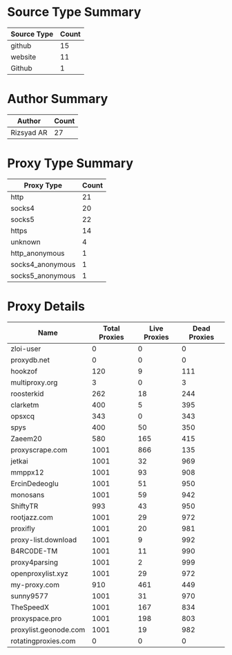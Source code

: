 # Source Type Summary

| Source Type | Count |
|-------------|-------|
| github | 15 |
| website | 11 |
| Github | 1 |


# Author Summary

| Author | Count |
|--------|-------|
| Rizsyad AR | 27 |


# Proxy Type Summary

| Proxy Type | Count |
|------------|-------|
| http | 21 |
| socks4 | 20 |
| socks5 | 22 |
| https | 14 |
| unknown | 4 |
| http_anonymous | 1 |
| socks4_anonymous | 1 |
| socks5_anonymous | 1 |


# Proxy Details

| Name | Total Proxies | Live Proxies | Dead Proxies |
|------|---------------|--------------|---------------|
| zloi-user | 0 | 0 | 0 |
| proxydb.net | 0 | 0 | 0 |
| hookzof | 120 | 9 | 111 |
| multiproxy.org | 3 | 0 | 3 |
| roosterkid | 262 | 18 | 244 |
| clarketm | 400 | 5 | 395 |
| opsxcq | 343 | 0 | 343 |
| spys | 400 | 50 | 350 |
| Zaeem20 | 580 | 165 | 415 |
| proxyscrape.com | 1001 | 866 | 135 |
| jetkai | 1001 | 32 | 969 |
| mmppx12 | 1001 | 93 | 908 |
| ErcinDedeoglu | 1001 | 51 | 950 |
| monosans | 1001 | 59 | 942 |
| ShiftyTR | 993 | 43 | 950 |
| rootjazz.com | 1001 | 29 | 972 |
| proxifly | 1001 | 20 | 981 |
| proxy-list.download | 1001 | 9 | 992 |
| B4RC0DE-TM | 1001 | 11 | 990 |
| proxy4parsing | 1001 | 2 | 999 |
| openproxylist.xyz | 1001 | 29 | 972 |
| my-proxy.com | 910 | 461 | 449 |
| sunny9577 | 1001 | 31 | 970 |
| TheSpeedX | 1001 | 167 | 834 |
| proxyspace.pro | 1001 | 198 | 803 |
| proxylist.geonode.com | 1001 | 19 | 982 |
| rotatingproxies.com | 0 | 0 | 0 |
